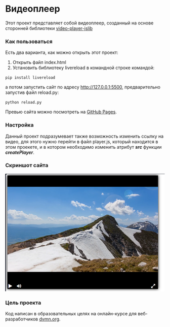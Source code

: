 # Видеоплеер

Этот проект представляет собой видеоплеер, созданный на основе сторонней библиотеки [video-player-jslib](https://github.com/devmanorg/video-player-jslib)

### Как пользоваться

Есть два варианта, как можно открыть этот проект:
1. Открыть файл index.html
2. Установить библиотеку livereload в командной строке командой:
```
pip install livereload
```
а потом запустить сайт по адресу http://127.0.0.1:5500, предварительно запустив файл reload.py:
```
python reload.py
```
Превью сайта можно посмотреть на [GitHub Pages]().

### Настройка

Данный проект подразумевает также возможность изменить ссылку на видео, для этого нужно перейти в файл player.js, который находится в этом проекете, и в котором необходимо изменить атрибут ***src*** функции ***createPlayer***.

### Скриншот сайта

![Скриншот](screenshot.png "Скриншот")

### Цель проекта

Код написан в образовательных целях на онлайн-курсе для веб-разработчиков [dvmn.org](https://dvmn.org).